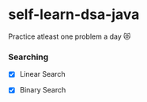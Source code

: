 # self-learn-dsa-java
Practice atleast one problem a day 😻

### Searching
  - [x] Linear Search
  - [x] Binary Search 
  

